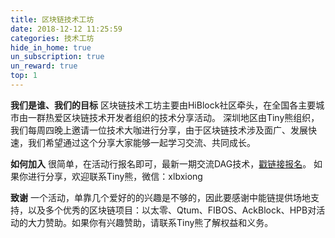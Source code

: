 ```yaml
---
title: 区块链技术工坊
date: 2018-12-12 11:25:59
categories: 技术工坊
hide_in_home: true
un_subscription: true
un_reward: true
top: 1
---
```


**我们是谁、我们的目标**
区块链技术工坊主要由HiBlock社区牵头，在全国各主要城市由一群热爱区块链技术开发者组织的技术分享活动。
深圳地区由Tiny熊组织，我们每周四晚上邀请一位技术大咖进行分享，由于区块链技术涉及面广、发展快速，我们希望通过这个分享大家能够一起学习交流、共同成长。

**如何加入**
很简单，在活动行报名即可，最新一期交流DAG技术，[戳链接报名](http://hiblock.huodongxing.com/event/7470262312411)。
如果你进行分享，欢迎联系Tiny熊，微信：xlbxiong

**致谢**
一个活动，单靠几个爱好的的兴趣是不够的，因此要感谢中能链提供场地支持，以及多个优秀的区块链项目：以太零、Qtum、FIBOS、AckBlock、HPB对活动的大力赞助。如果你有兴趣赞助，请联系Tiny熊了解权益和义务。
